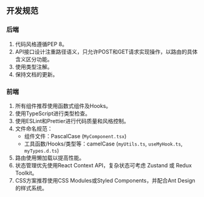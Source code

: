 ## 开发规范

### 后端

1. 代码风格遵循PEP 8。
2. API接口设计注重路径语义，只允许POST和GET请求实现操作，以路由的具体含义区分功能。
3. 使用类型注解。
4. 保持文档的更新。

### 前端

1. 所有组件推荐使用函数式组件及Hooks。
2. 使用TypeScript进行类型检查。
3. 使用ESLint和Prettier进行代码质量和风格控制。
4. 文件命名规范：
   - 组件文件：PascalCase (`MyComponent.tsx`)
   - 工具函数/Hooks/类型等：camelCase (`myUtils.ts`, `useMyHook.ts`, `myTypes.d.ts`)
5. 路由使用懒加载以提高性能。
6. 状态管理优先使用React Context API，复杂状态可考虑 Zustand 或 Redux Toolkit。
7. CSS方案推荐使用CSS Modules或Styled Components，并配合Ant Design的样式系统。
